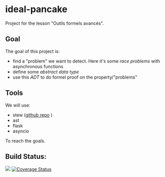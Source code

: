 # ideal-pancake
Project for the lesson "Outils formels avancés".

## Goal
The goal of this project is:

 * find a "problem" we want to detect. Here it's some _race problems_ with asynchronous functions
 * define some _abstract data type_ 
 * use this _ADT_ to do formel proof on the property/"problems"

## Tools

We will use:

* stew ([github repo](https://github.com/kyouko-taiga/stew) )
* ast
* flask
* asyncio

To reach the goals.

## Build Status:

![](https://travis-ci.org/mencattini/ideal-pancake.svg?branch=master)  [![Coverage Status](https://coveralls.io/repos/github/mencattini/ideal-pancake/badge.svg?branch=master)](https://coveralls.io/github/mencattini/ideal-pancake?branch=master)